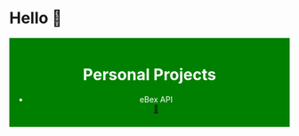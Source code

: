 # Hello 👋

<div style="background-color: green; padding: 10px; color: #fff; text-align: center;">
  <h1>Personal Projects</h1>
  <ul>
    <span style={{display: flex }}>
      <li>eBex API</li>
      <a href='http://wcawasa.pythonanywhere.com/'>🔗</a>
    </span>
  </ul>
</div>
